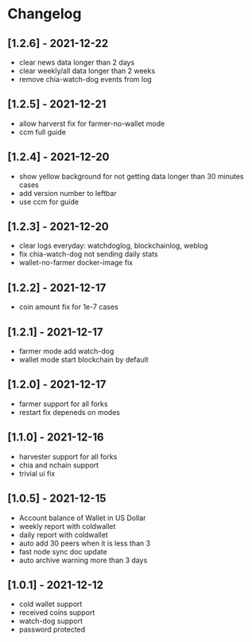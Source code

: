 # Changelog

## [1.2.6] - 2021-12-22
- clear news data longer than 2 days
- clear weekly/all data longer than 2 weeks
- remove chia-watch-dog events from log

## [1.2.5] - 2021-12-21
- allow harverst fix for farmer-no-wallet mode
- ccm full guide

## [1.2.4] - 2021-12-20
- show yellow background for not getting data longer than 30 minutes cases
- add version number to leftbar
- use ccm for guide

## [1.2.3] - 2021-12-20
- clear logs everyday: watchdoglog, blockchainlog, weblog
- fix chia-watch-dog not sending daily stats
- wallet-no-farmer docker-image fix

## [1.2.2] - 2021-12-17
- coin amount fix for 1e-7 cases

## [1.2.1] - 2021-12-17
- farmer mode add watch-dog
- wallet mode start blockchain by default

## [1.2.0] - 2021-12-17
- farmer support for all forks
- restart fix depeneds on modes

## [1.1.0] - 2021-12-16
- harvester support for all forks
- chia and nchain support
- trivial ui fix

## [1.0.5] - 2021-12-15
- Account balance of Wallet in US Dollar
- weekly report with coldwallet
- daily report with coldwallet
- auto add 30 peers when it is less than 3
- fast node sync doc update
- auto archive warning more than 3 days

## [1.0.1] - 2021-12-12
- cold wallet support
- received coins support
- watch-dog support
- password protected